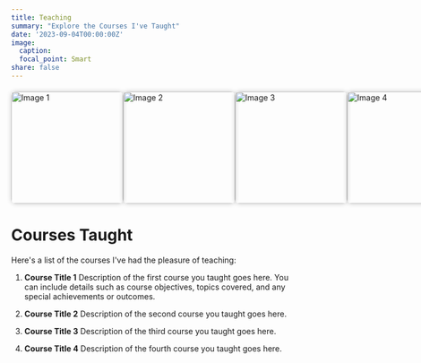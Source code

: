 ```yaml
---
title: Teaching
summary: "Explore the Courses I've Taught"
date: '2023-09-04T00:00:00Z'
image:
  caption: 
  focal_point: Smart
share: false
---
```


<div class="image-container">
  <img src="/path/to/image1.jpg" alt="Image 1" width="200" height="200">
  <img src="/path/to/image2.jpg" alt="Image 2" width="200" height="200">
  <img src="/path/to/image3.jpg" alt="Image 3" width="200" height="200">
  <img src="/path/to/image4.jpg" alt="Image 4" width="200" height="200">
</div>

# Courses Taught

Here's a list of the courses I've had the pleasure of teaching:

1. **Course Title 1**
   Description of the first course you taught goes here. You can include details such as course objectives, topics covered, and any special achievements or outcomes.

2. **Course Title 2**
   Description of the second course you taught goes here.

3. **Course Title 3**
   Description of the third course you taught goes here.

4. **Course Title 4**
   Description of the fourth course you taught goes here.




<style>
/* CSS for the Teaching section */
.image-container {
  display: flex;
  justify-content: space-between;
  margin-top: 20px;
}

.image-container img {
  border-radius: 8px;
  box-shadow: 0px 0px 8px rgba(0, 0, 0, 0.2);
  transition: transform 0.2s;
}

.image-container img:hover {
  transform: scale(1.1);
}
</style>
